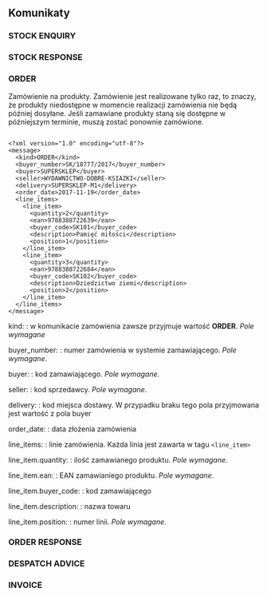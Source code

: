 ## Komunikaty


### STOCK ENQUIRY

### STOCK RESPONSE

### ORDER

Zamówienie na produkty. Zamówienie jest realizowane tylko raz, to znaczy, że produkty niedostępne w momencie realizacji zamówienia nie będą później dosyłane. 
Jeśli zamawiane produkty staną się dostępne w późniejszym terminie, muszą zostać ponownie zamówione.

~~~

<?xml version="1.0" encoding="utf-8"?>
<message>
  <kind>ORDER</kind>
  <buyer_number>SK/18777/2017</buyer_number>
  <buyer>SUPERSKLEP</buyer>
  <seller>WYDAWNICTWO-DOBRE-KSIAZKI</seller>
  <delivery>SUPERSKLEP-M1</delivery>
  <order_date>2017-11-19</order_date>
  <line_items>
    <line_item>
      <quantity>2</quantity>
      <ean>9788388722639</ean>
      <buyer_code>SK101</buyer_code>
      <description>Pamięć miłości</description>
      <position>1</position>
    </line_item>
    <line_item>
      <quantity>3</quantity>
      <ean>9788388722684</ean>
      <buyer_code>SK102</buyer_code>
      <description>Dziedzictwo ziemi</description>
      <position>2</position>
    </line_item>
  </line_items>
</message>
~~~

kind:
  : w komunikacie zamówienia zawsze przyjmuje wartość **ORDER**. *Pole wymagane*

buyer_number:
  : numer zamówienia w systemie zamawiającego. *Pole wymagane*.

buyer:
  : kod zamawiającego. *Pole wymagane*.

seller:
  : kod sprzedawcy. *Pole wymagane*.

delivery:
  : kod miejsca dostawy. W przypadku braku tego pola przyjmowana jest wartość z pola buyer

order_date:
  : data złożenia zamówienia

line_items:
  : linie zamówienia. Każda linia jest zawarta w tagu `<line_item>`

line_item.quantity:
  : ilość zamawianego produktu. *Pole wymagane*.

line_item.ean:
  : EAN zamawianiego produktu. *Pole wymagane*.

line_item.buyer_code:
  : kod zamawiającego

line_item.description:
  : nazwa towaru

line_item.position: 
  : numer linii. *Pole wymagane*.

### ORDER RESPONSE

### DESPATCH ADVICE

### INVOICE

